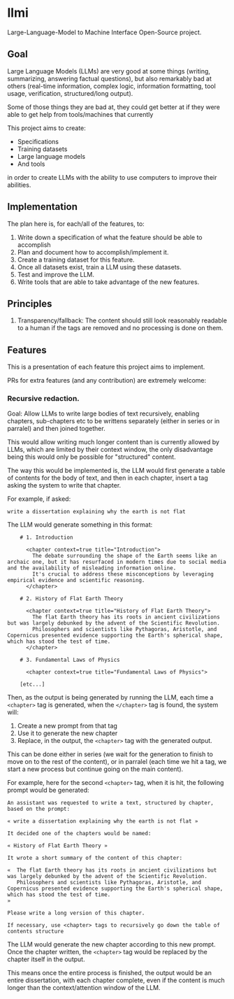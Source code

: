 # llmi

Large-Language-Model to Machine Interface Open-Source project.

## Goal

Large Language Models (LLMs) are very good at some things (writing, summarizing, answering factual questions), but also remarkably bad at others (real-time information, complex logic, information formatting, tool usage, verification, structured/long output).

Some of those things they are bad at, they could get better at if they were able to get help from tools/machines that currently 

This project aims to create:

* Specifications
* Training datasets
* Large language models
* And tools

in order to create LLMs with the ability to use computers to improve their abilities.

## Implementation

The plan here is, for each/all of the features, to:

1. Write down a specification of what the feature should be able to accomplish
2. Plan and document how to accomplish/implement it.
3. Create a training dataset for this feature.
4. Once all datasets exist, train a LLM using these datasets.
5. Test and improve the LLM.
6. Write tools that are able to take advantage of the new features.

## Principles

1. Transparency/fallback: The content should still look reasonably readable to a human if the tags are removed and no processing is done on them.

## Features

This is a presentation of each feature this project aims to implement.

PRs for extra features (and any contribution) are extremely welcome:

### Recursive redaction.

Goal: Allow LLMs to write large bodies of text recursively, enabling chapters, sub-chapters etc to be writtens separately (either in series or in parralel) and then joined together.

This would allow writing much longer content than is currently allowed by LLMs, which are limited by their context window, the only disadvantage being this would only be possible for "structured" content.

The way this would be implemented is, the LLM would first generate a table of contents for the body of text, and then in each chapter, insert a tag asking the system to write that chapter.

For example, if asked:

```
write a dissertation explaining why the earth is not flat
```

The LLM would generate something in this format:

```
    # 1. Introduction

      <chapter context=true title="Introduction">
        The debate surrounding the shape of the Earth seems like an archaic one, but it has resurfaced in modern times due to social media and the availability of misleading information online.
        It's crucial to address these misconceptions by leveraging empirical evidence and scientific reasoning.
      </chapter>

    # 2. History of Flat Earth Theory

      <chapter context=true title="History of Flat Earth Theory">
        The flat Earth theory has its roots in ancient civilizations but was largely debunked by the advent of the Scientific Revolution.
        Philosophers and scientists like Pythagoras, Aristotle, and Copernicus presented evidence supporting the Earth's spherical shape, which has stood the test of time.
      </chapter>

    # 3. Fundamental Laws of Physics

      <chapter context=true title="Fundamental Laws of Physics">

    [etc...]
```

Then, as the output is being generated by running the LLM, each time a `<chapter>` tag is generated, when the `</chapter>` tag is found, the system will:

1. Create a new prompt from that tag
2. Use it to generate the new chapter
3. Replace, in the output, the `<chapter>` tag with the generated output.

This can be done either in series (we wait for the generation to finish to move on to the rest of the content), or in parralel (each time we hit a tag, we start a new process but continue going on the main content).

For example, here for the second `<chapter>` tag, when it is hit, the following prompt would be generated:

```
An assistant was requested to write a text, structured by chapter, based on the prompt:

« write a dissertation explaining why the earth is not flat »

It decided one of the chapters would be named:

« History of Flat Earth Theory »

It wrote a short summary of the content of this chapter:

«  The flat Earth theory has its roots in ancient civilizations but was largely debunked by the advent of the Scientific Revolution.
   Philosophers and scientists like Pythagoras, Aristotle, and Copernicus presented evidence supporting the Earth's spherical shape, which has stood the test of time.
»

Please write a long version of this chapter.

If necessary, use <chapter> tags to recursively go down the table of contents structure
```

The LLM would generate the new chapter according to this new prompt. Once the chapter written, the `<chapter>` tag would be replaced by the chapter itself in the output.

This means once the entire process is finished, the output would be an entire dissertation, with each chapter complete, even if the content is much longer than the context/attention window of the LLM.






